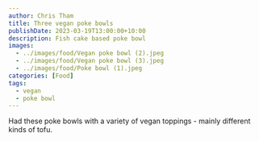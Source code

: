 ```yaml
---
author: Chris Tham
title: Three vegan poke bowls
publishDate: 2023-03-19T13:00:00+10:00
description: Fish cake based poke bowl
images:
  - ../images/food/Vegan poke bowl (2).jpeg
  - ../images/food/Vegan poke bowl (3).jpeg
  - ../images/food/Poke bowl (1).jpeg
categories: [Food]
tags:
  - vegan
  - poke bowl
---
```

Had these poke bowls with a variety of vegan toppings - mainly different kinds of tofu.